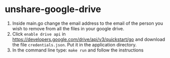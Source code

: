 # unshare-google-drive

1. Inside main.go change the email address to the email of the person you wish to remove from 
all the files in your google drive.
2. Click  `enable drive api` in https://developers.google.com/drive/api/v3/quickstart/go
and download the file `credentials.json`.  Put it in the application directory.
3. In the command line type:
`make run` and follow the instructions
 